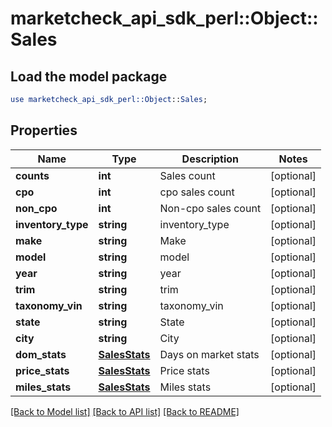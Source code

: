 # marketcheck_api_sdk_perl::Object::Sales

## Load the model package
```perl
use marketcheck_api_sdk_perl::Object::Sales;
```

## Properties
Name | Type | Description | Notes
------------ | ------------- | ------------- | -------------
**counts** | **int** | Sales count | [optional] 
**cpo** | **int** | cpo sales count | [optional] 
**non_cpo** | **int** | Non-cpo sales count | [optional] 
**inventory_type** | **string** | inventory_type | [optional] 
**make** | **string** | Make | [optional] 
**model** | **string** | model | [optional] 
**year** | **string** | year | [optional] 
**trim** | **string** | trim | [optional] 
**taxonomy_vin** | **string** | taxonomy_vin | [optional] 
**state** | **string** | State | [optional] 
**city** | **string** | City | [optional] 
**dom_stats** | [**SalesStats**](SalesStats.md) | Days on market stats | [optional] 
**price_stats** | [**SalesStats**](SalesStats.md) | Price stats | [optional] 
**miles_stats** | [**SalesStats**](SalesStats.md) | Miles stats | [optional] 

[[Back to Model list]](../README.md#documentation-for-models) [[Back to API list]](../README.md#documentation-for-api-endpoints) [[Back to README]](../README.md)


